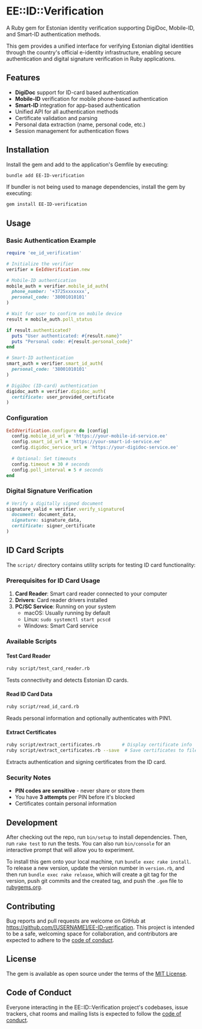 # EE::ID::Verification

A Ruby gem for Estonian identity verification supporting DigiDoc, Mobile-ID, and Smart-ID authentication methods.

This gem provides a unified interface for verifying Estonian digital identities through the country's official e-identity infrastructure, enabling secure authentication and digital signature verification in Ruby applications.

## Features

- **DigiDoc** support for ID-card based authentication
- **Mobile-ID** verification for mobile phone-based authentication
- **Smart-ID** integration for app-based authentication
- Unified API for all authentication methods
- Certificate validation and parsing
- Personal data extraction (name, personal code, etc.)
- Session management for authentication flows

## Installation

Install the gem and add to the application's Gemfile by executing:

```bash
bundle add EE-ID-verification
```

If bundler is not being used to manage dependencies, install the gem by executing:

```bash
gem install EE-ID-verification
```

## Usage

### Basic Authentication Example

```ruby
require 'ee_id_verification'

# Initialize the verifier
verifier = EeIdVerification.new

# Mobile-ID authentication
mobile_auth = verifier.mobile_id_auth(
  phone_number: '+3725xxxxxxx',
  personal_code: '38001010101'
)

# Wait for user to confirm on mobile device
result = mobile_auth.poll_status

if result.authenticated?
  puts "User authenticated: #{result.name}"
  puts "Personal code: #{result.personal_code}"
end

# Smart-ID authentication
smart_auth = verifier.smart_id_auth(
  personal_code: '38001010101'
)

# DigiDoc (ID-card) authentication
digidoc_auth = verifier.digidoc_auth(
  certificate: user_provided_certificate
)
```

### Configuration

```ruby
EeIdVerification.configure do |config|
  config.mobile_id_url = 'https://your-mobile-id-service.ee'
  config.smart_id_url = 'https://your-smart-id-service.ee'
  config.digidoc_service_url = 'https://your-digidoc-service.ee'
  
  # Optional: Set timeouts
  config.timeout = 30 # seconds
  config.poll_interval = 5 # seconds
end
```

### Digital Signature Verification

```ruby
# Verify a digitally signed document
signature_valid = verifier.verify_signature(
  document: document_data,
  signature: signature_data,
  certificate: signer_certificate
)
```

## ID Card Scripts

The `script/` directory contains utility scripts for testing ID card functionality:

### Prerequisites for ID Card Usage

1. **Card Reader**: Smart card reader connected to your computer
2. **Drivers**: Card reader drivers installed
3. **PC/SC Service**: Running on your system
   - macOS: Usually running by default
   - Linux: `sudo systemctl start pcscd`
   - Windows: Smart Card service

### Available Scripts

#### Test Card Reader
```bash
ruby script/test_card_reader.rb
```
Tests connectivity and detects Estonian ID cards.

#### Read ID Card Data
```bash
ruby script/read_id_card.rb
```
Reads personal information and optionally authenticates with PIN1.

#### Extract Certificates
```bash
ruby script/extract_certificates.rb        # Display certificate info
ruby script/extract_certificates.rb --save  # Save certificates to files
```
Extracts authentication and signing certificates from the ID card.

### Security Notes
- **PIN codes are sensitive** - never share or store them
- You have **3 attempts** per PIN before it's blocked
- Certificates contain personal information

## Development

After checking out the repo, run `bin/setup` to install dependencies. Then, run `rake test` to run the tests. You can also run `bin/console` for an interactive prompt that will allow you to experiment.

To install this gem onto your local machine, run `bundle exec rake install`. To release a new version, update the version number in `version.rb`, and then run `bundle exec rake release`, which will create a git tag for the version, push git commits and the created tag, and push the `.gem` file to [rubygems.org](https://rubygems.org).

## Contributing

Bug reports and pull requests are welcome on GitHub at https://github.com/[USERNAME]/EE-ID-verification. This project is intended to be a safe, welcoming space for collaboration, and contributors are expected to adhere to the [code of conduct](https://github.com/[USERNAME]/EE-ID-verification/blob/master/CODE_OF_CONDUCT.md).

## License

The gem is available as open source under the terms of the [MIT License](https://opensource.org/licenses/MIT).

## Code of Conduct

Everyone interacting in the EE::ID::Verification project's codebases, issue trackers, chat rooms and mailing lists is expected to follow the [code of conduct](https://github.com/[USERNAME]/EE-ID-verification/blob/master/CODE_OF_CONDUCT.md).